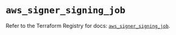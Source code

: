 # `aws_signer_signing_job`

Refer to the Terraform Registry for docs: [`aws_signer_signing_job`](https://registry.terraform.io/providers/hashicorp/aws/4.67.0/docs/resources/signer_signing_job).
